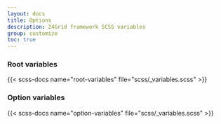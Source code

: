 ```yaml
---
layout: docs
title: Options
description: 24Grid framework SCSS variables
group: customize
toc: true
---
```


### Root variables

{{< scss-docs name="root-variables" file="scss/_variables.scss" >}}

### Option variables

{{< scss-docs name="option-variables" file="scss/_variables.scss" >}}
